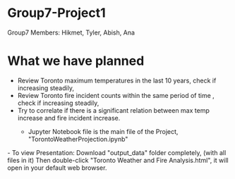 # Group7-Project1
Group7 Members: Hikmet, Tyler, Abish, Ana
<h1>What we have planned</h1>
<ul>
<li>Review Toronto maximum temperatures in the last 10 years, check if increasing steadily,</li>
<li>Review Toronto fire incident counts within the same period of time , check if increasing steadily,</li>
<li>Try to correlate if there is a significant relation between max temp increase and fire incident increase.</li>

- Jupyter Notebook file is the main file of the Project, "TorontoWeatherProjection.ipynb"
</ul>
- To view Presentation:
    Download "output_data" folder completely, (with all files in it)
	Then double-click "Toronto Weather and Fire Analysis.html", it will open in your default web browser.

